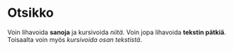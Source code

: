 # Otsikko

Voin lihavoida **sanoja** ja kursivoida *niitä*. Voin jopa lihavoida **tekstin pätkiä**.
Toisaalta voin myös *kursivoida osan tekstistä*.


